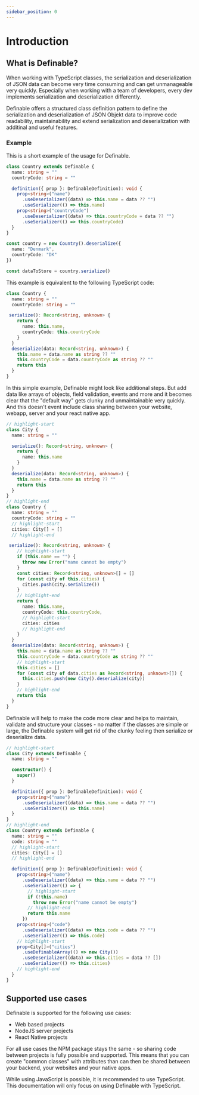```yaml
---
sidebar_position: 0
---
```


# Introduction

## What is Definable?

When working with TypeScript classes, the serialization and deserialization of JSON data can become very time consuming and can get unmanageable very quickly. Especially when working with a team of developers, every dev implements serialization and deserialization differently.

Definable offers a structured class definition pattern to define the serialization and deserialization of JSON Objekt data to improve code readability, maintainability and extend serialization and deserialization with additinal and useful features.

### Example

This is a short example of the usage for Definable.

```ts
class Country extends Definable {
  name: string = ""
  countryCode: string = ""

  definition({ prop }: DefinableDefinition): void {
    prop<string>("name")
      .useDeserializer((data) => this.name = data ?? "")
      .useSerializer(() => this.name)
    prop<string>("countryCode")
      .useDeserializer((data) => this.countryCode = data ?? "")
      .useSerializer(() => this.countryCode)
  }
}

const country = new Country().deserialize({
  name: "Denmark",
  countryCode: "DK"
})

const dataToStore = country.serialize()
```

This example is equivalent to the following TypeScript code:
```ts
class Country {
  name: string = ""
  countryCode: string = ""

 serialize(): Record<string, unknown> {
    return {
      name: this.name,
      countryCode: this.countryCode
    }
  }
  deserialize(data: Record<string, unknown>) {
    this.name = data.name as string ?? ""
    this.countryCode = data.countryCode as string ?? ""
    return this
  }
}
```

In this simple example, Definable might look like additional steps. But add data like arrays of objects, field validation, events and more and it becomes clear that the "default way" gets clunky and unmaintainable very quickly.
And this doesn't event include class sharing between your website, webapp, server and your react native app.

```ts
// highlight-start
class City {
  name: string = ""

  serialize(): Record<string, unknown> {
    return {
      name: this.name
    }
  }
  deserialize(data: Record<string, unknown>) {
    this.name = data.name as string ?? ""
    return this
  }
}
// highlight-end
class Country {
  name: string = ""
  countryCode: string = ""
  // highlight-start
  cities: City[] = []
  // highlight-end

 serialize(): Record<string, unknown> {
    // highlight-start
    if (this.name == "") {
      throw new Error("name cannot be empty")
    }
    const cities: Record<string, unknown>[] = []
    for (const city of this.cities) {
      cities.push(city.serialize())
    }
    // highlight-end
    return {
      name: this.name,
      countryCode: this.countryCode,
      // highlight-start
      cities: cities
      // highlight-end
    }
  }
  deserialize(data: Record<string, unknown>) {
    this.name = data.name as string ?? ""
    this.countryCode = data.countryCode as string ?? ""
    // highlight-start
    this.cities = []
    for (const city of data.cities as Record<string, unknown>[]) {
      this.cities.push(new City().deserialize(city))
    }
    // highlight-end
    return this
  }
}
```

Definable will help to make the code more clear and helps to maintain, validate and structure your classes - no matter if the classes are simple or large, the Definable system will get rid of the clunky feeling then serialize or deserialize data.
```ts
// highlight-start
class City extends Definable {
  name: string = ""

  constructor() {
    super()
  }

  definition({ prop }: DefinableDefinition): void {
    prop<string>("name")
      .useDeserializer((data) => this.name = data ?? "")
      .useSerializer(() => this.name)
  }
}
// highlight-end
class Country extends Definable {
  name: string = ""
  code: string = ""
  // highlight-start
  cities: City[] = []
  // highlight-end

  definition({ prop }: DefinableDefinition): void {
    prop<string>("name")
      .useDeserializer((data) => this.name = data ?? "")
      .useSerializer(() => {
        // highlight-start
        if (!this.name)
          throw new Error("name cannot be empty")
        // highlight-end
        return this.name
      })
    prop<string>("code")
      .useDeserializer((data) => this.code = data ?? "")
      .useSerializer(() => this.code)
    // highlight-start
    prop<City[]>("cities")
      .useDefinableArray(() => new City())
      .useDeserializer((data) => this.cities = data ?? [])
      .useSerializer(() => this.cities)
    // highlight-end
  }
}
```

## Supported use cases

Definable is supported for the following use cases:
- Web based projects
- NodeJS server projects
- React Native projects

For all use cases the NPM package stays the same - so sharing code between projects is fully possible and supported. This means that you can create "common classes" with attributes than can then be shared between your backend, your websites and your native apps.

While using JavaScript is possible, it is recommended to use TypeScript. This documentation will only focus on using Definable with TypeScript.
